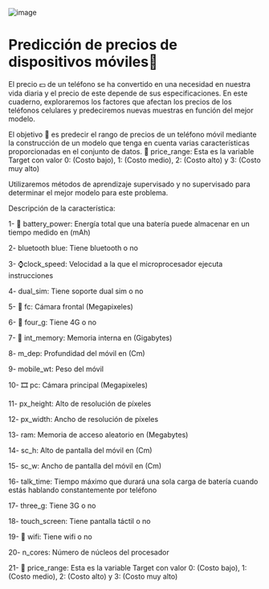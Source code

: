 


![image](https://github.com/user-attachments/assets/89147a77-22f2-491c-9adf-b8025e65e900)





# Predicción de precios de dispositivos móviles📲

El precio 💵 de un teléfono se ha convertido en una necesidad en nuestra vida diaria y el precio de este depende de sus especificaciones. En este cuaderno, exploraremos los factores que afectan los precios de los teléfonos celulares y predeciremos nuevas muestras en función del mejor modelo.

El objetivo 🎯 es predecir el rango de precios de un teléfono móvil mediante la construcción de un modelo que tenga en cuenta varias características proporcionadas en el conjunto de datos. 🤑 price_range: Esta es la variable Target con valor 0: (Costo bajo), 1: (Costo medio), 2: (Costo alto) y 3: (Costo muy alto)

Utilizaremos métodos de aprendizaje supervisado y no supervisado  para determinar el mejor modelo para este problema.

Descripción de la característica:

1- 🔋 battery_power: Energía total que una batería puede almacenar en un tiempo medido en (mAh)

2-   bluetooth blue: Tiene bluetooth o no

3- ⌚clock_speed: Velocidad a la que el microprocesador ejecuta instrucciones

4- dual_sim: Tiene soporte dual sim o no

5- 📸 fc: Cámara frontal (Megapixeles)

6- 📶 four_g: Tiene 4G o no

7- 📀 int_memory: Memoria interna en (Gigabytes)

8- m_dep: Profundidad del móvil en (Cm)

9- mobile_wt: Peso del móvil

10- 🎞️ pc: Cámara principal (Megapixeles)

11- px_height: Alto de resolución de píxeles

12- px_width: Ancho de resolución de píxeles

13- ram: Memoria de acceso aleatorio en (Megabytes)

14- sc_h: Alto de pantalla del móvil en (Cm)

15- sc_w: Ancho de pantalla del móvil en (Cm)

16- talk_time: Tiempo máximo que durará una sola carga de batería cuando estás hablando constantemente por teléfono

17- three_g: Tiene 3G o no

18- touch_screen: Tiene pantalla táctil o no

19- 🛜 wifi: Tiene wifi o no

20- n_cores: Número de núcleos del procesador

21- 🤑 price_range: Esta es la variable Target con valor 0: (Costo bajo), 1: (Costo medio), 2: (Costo alto) y 3: (Costo muy alto)

